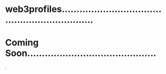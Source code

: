 # web3profiles................................................................
# Coming Soon............................................
.
